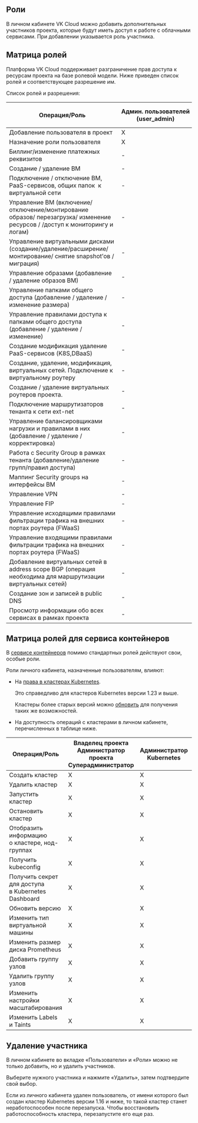 ## Роли

В личном кабинете VK Cloud можно добавить дополнительных участников проекта, которые будут иметь доступ к работе с облачными сервисами. При добавлении указывается роль участника.

## Матрица ролей

Платформа VK Cloud поддерживает разграничение прав доступа к ресурсам проекта на базе ролевой модели. Ниже приведен список ролей и соответствующее разрешение им.

Список ролей и разрешения:

<!-- prettier-ignore -->
| Операция/Роль                                                                                                               | Админ.&nbsp;пользователей (user_admin) | Админ. биллинга | Админ. проекта | Владелец проекта | Админ. сети | Наблюдатель | Админ. внутренних сетей | Админ. сетевой безопасности | Админ. ВМ | Суперадминистратор |
|-----------------------------------------------------------------------------------------------------------------------------|----------------------------------------|-----------------|----------------|------------------|-------------|-------------|-------------------------|-----------------------------|-----------|--------------------|
| Добавление пользователя в проект&nbsp;                                                                                      | X                                     | -               | -              | X               | -           | -           | -                       | -                           | -         | Х                  |
| Назначение роли пользователя                                                                                                | X                                     | -               | -              | Х               | -           | -           | -                       | -                           | -         | Х                  |
| Биллинг/изменение платежных реквизитов                                                                                      | -                                      | Х               | Х              | Х                | -           | -           | -                       | -                           | -         | Х                  |
| Создание / удаление ВМ                                                                                                      | -                                      | -               | Х              | Х                | -           | -           | -                       | -                           | -         | Х                  |
| Подключение / отключение ВМ, PaaS-сервисов, общих папок &nbsp;к виртуальной сети                                            | -                                      | -               | Х              | Х                | -           | -           | -                       | -                           | -         | Х                  |
| Управление ВМ (включение/отключение/монтирование образов/ перезагрузка/ изменение ресурсов / /доступ к мониторингу и логам) | -                                      | -               | Х              | Х                | -           | -           | -                       | -                           | Х         | Х                  |
| Управление виртуальными дисками (создание/удаление/расширение/монтирование/ снятие snapshot&rsquo;ов / миграция)            | -                                      | -               | Х              | Х                | -           | -           | -                       | -                           | Х         | Х                  |
| Управление образами (добавление / удаление образов ВМ)                                                                      | -                                      | -               | Х              | Х                | -           | -           | -                       | -                           | -         | Х                  |
| Управление папками общего доступа (добавление / удаление / изменение размера)                                               | -                                      | -               | Х              | Х                | -           | -           | -                       | -                           | -         | Х                  |
| Управление правилами доступа к папками общего доступа (добавление / удаление / изменение)                                   | -                                      | -               | Х              | Х                | -           | -           | -                       | -                           | -         | Х                  |
| Создание модификация удаление PaaS-сервисов (K8S,DBaaS)                                                                     | -                                      | -               | Х              | Х                | -           | -           | -                       | -                           | -         | Х                  |
| Создание, удаление, модификация, виртуальных сетей. Подключение к виртуальному роутеру&nbsp;                                | -                                      | -               | Х              | Х                | Х           | -           | Х                       | -                           | -         | Х                  |
| Создание / удаление виртуальных роутеров проекта.                                                                           | -                                      | -               | Х              | Х                | Х           | -           | Х                       | -                           | -         | Х                  |
| Подключение маршрутизаторов тенанта к сети ext-net                                                                          | -                                      | -               | Х              | Х                | Х           | -           | Х                       | -                           | -         | Х                  |
| Управление балансировщиками нагрузки и правилами в них (добавление / удаление / корректировка)                              | -                                      | -               | Х              | Х                | Х           | -           | Х                       | -                           | -         | Х                  |
| Работа с Security Group в рамках тенанта (добавление/удаление групп/правил доступа)                                         | -                                      | -               | Х              | Х                | Х           | -           | -                       | Х                           | -         | Х                  |
| Маппинг Security groups на интерфейсы&nbsp;ВМ                                                                               | -                                      | -               | Х              | Х                | Х           | -           | -                       | Х                           | -         | Х                  |
| Управление VPN                                                                                                              | -                                      | -               | Х              | Х                | Х           | -           | -                       | -                           | -         | Х                  |
| Управление FIP                                                                                                              | -                                      | -               | Х              | Х                | Х           | -           | -                       | -                           | -         | Х                  |
| Управление&nbsp;исходящими&nbsp;правилами фильтрации трафика на внешних портах роутера (FWaaS)                              | -                                      | -               | -              | -                | -           | -           | -                       | -                           | -         | Х                |
| Управление&nbsp;входящими&nbsp;правилами фильтрации трафика на внешних портах роутера (FWaaS)                               | -                                      | -               | X            | X              | Х           | -           | -                       | -                           | -         | Х                |
| Добавление виртуальных сетей в address scope BGP (операция необходима для маршрутизации виртуальных сетей)                  | -                                      | -               | -              | -                | -           | -           | -                       | -                           | -         | Х                  |
| Создание зон и записей в public DNS                                                                                         | -                                      | -               | X              | X                | X           | -           | -                       | -                           | -         | Х                  |
| Просмотр информации обо всех сервисах в рамках проекта                                                                      | -                                      | -               | -              | Х                |             | Х           | -                       | -                           | -         | Х                  |

## Матрица ролей для сервиса контейнеров

В [сервисе контейнеров](../../../../base/k8s) помимо стандартных ролей действуют свои, особые роли.

Роли личного кабинета, назначенные пользователям, влияют:

- На [права в кластерах Kubernetes](../../../../base/k8s/k8s-concepts/k8s-sso).

  <info>

  Это справедливо для кластеров Kubernetes версии 1.23 и выше.

  Кластеры более старых версий можно [обновить](../../../../base/k8s/k8s-clusters/update-k8s) для получения таких же возможностей.

  </info>

- На доступность операций с кластерами в личном кабинете, перечисленных в таблице ниже.

<!-- prettier-ignore -->
| Операция/Роль | Владелец проекта<br>Администратор проекта<br>Суперадминистратор | Администратор<br>Kubernetes | Оператор<br>Kubernetes | Аудитор<br>Kubernetes |
| --------------| --------------------------------------------------------------- | --------------------------- | ---------------------- | --------------------- |
| Создать кластер                                           | X  | X  | -  | -                |
| Удалить кластер                                           | X  | X  | -  | -                |
| Запустить кластер                                         | X  | X  | X  | -                |
| Остановить кластер                                        | X  | X  | X  | -                |
| Отобразить информацию<br>о кластере, нод-группах          | X  | X  | X  | X                |
| Получить kubeconfig                                       | X  | X  | X  | X                |
| Получить секрет для доступа<br>в Kubernetes Dashboard     | X  | X  | X  | X                |
| Обновить версию                                           | X  | X  | X  | -                |
| Изменить тип виртуальной машины                           | X  | X  | X  | -                |
| Изменить размер диска Prometheus                          | X  | X  | X  | -                |
| Добавить группу узлов                                     | X  | X  | X  | -                |
| Удалить группу узлов                                      | X  | X  | X  | -                |
| Изменить настройки масштабирования                        | X  | X  | X  | Только<br>чтение |
| Изменить Labels и Taints                                  | X  | X  | X  | Только<br>чтение |

## Удаление участника

В личном кабинете во вкладке «Пользователи» и «Роли» можно не только добавить, но и удалить участников.

Выберите нужного участника и нажмите «Удалить», затем подтвердите свой выбор.

<warn>

Если из личного кабинета удален пользователь, от имени которого был создан кластер Kubernetes версии 1.16 и ниже, то такой кластер станет неработоспособен после перезапуска. Чтобы восстановить работоспособность кластера, перезапустите его еще раз.

</warn>
